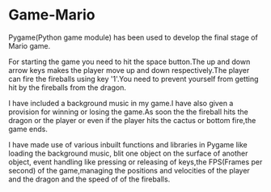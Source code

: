# Game-Mario

Pygame(Python game module) has been used to develop the final stage of Mario game.

For starting the game you need to hit the space button.The up and down arrow keys makes the player move up and down respectively.The player can fire the fireballs using key '1'.You need to prevent yourself from getting hit by the fireballs from the dragon.

I have included a background music in my game.I have also given a provision for winning or losing the game.As soon the the fireball hits the dragon or the player or even if the player hits the cactus or bottom fire,the game ends.

I have made use of various inbuilt functions and libraries in Pygame like loading the background music, blit one object on the surface of another object, event handling like pressing or releasing of keys,the FPS(Frames per second) of the game,managing the positions and velocities of the player and the dragon and the speed of of the fireballs.
